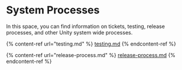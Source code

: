 # System Processes

In this space, you can find information on tickets, testing, release processes, and other Unity system wide processes.

{% content-ref url="testing.md" %}
[testing.md](testing.md)
{% endcontent-ref %}

{% content-ref url="release-process.md" %}
[release-process.md](release-process.md)
{% endcontent-ref %}
